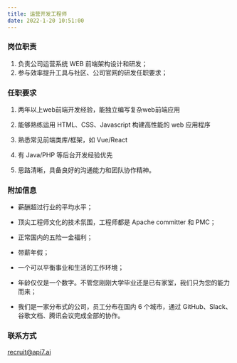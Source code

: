 ```yaml
---
title: 运营开发工程师
date: 2022-1-20 10:51:00
---
```


### 岗位职责

1. 负责公司运营系统 WEB 前端架构设计和研发；
2. 参与效率提升工具与社区、公司官网的研发任职要求；

### 任职要求

1. 两年以上web前端开发经验，能独立编写复杂web前端应用
2. 能够熟练运用 HTML、CSS、Javascript 构建高性能的 web 应用程序

3. 熟悉常见前端类库/框架，如 Vue/React
4. 有 Java/PHP 等后台开发经验优先
5. 思路清晰，具备良好的沟通能力和团队协作精神。

### 附加信息

- 薪酬超过行业的平均水平；

- 顶尖工程师文化的技术氛围，工程师都是 Apache committer 和 PMC；

- 正常国内的五险一金福利；

- 带薪年假；

- 一个可以平衡事业和生活的工作环境；

- 年龄仅仅是一个数字。不管您刚刚大学毕业还是已有家室，我们只为您的能力而来；

- 我们是一家分布式的公司，员工分布在国内 6 个城市，通过 GitHub、Slack、谷歌文档、腾讯会议完成全部的协作。

### 联系方式

[recruit@api7.ai](mailto:recruit@api7.ai)
